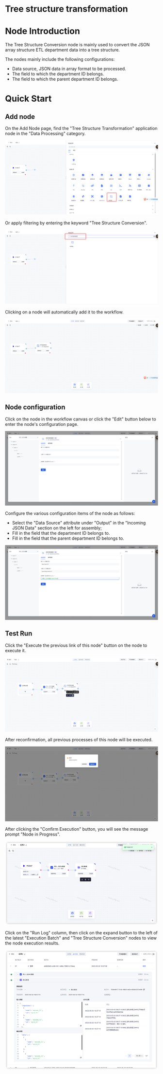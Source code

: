 # Tree structure transformation

# Node Introduction

The Tree Structure Conversion node is mainly used to convert the JSON array structure ETL department data into a tree structure.

The nodes mainly include the following configurations:

- Data source, JSON data in array format to be processed.
- The field to which the department ID belongs.
- The field to which the parent department ID belongs.

# Quick Start

## Add node

On the Add Node page, find the "Tree Structure Transformation" application node in the "Data Processing" category.

![](../static/Ty69bCYJ1olriHxVEYfcIVkfnLe.png)

Or apply filtering by entering the keyword "Tree Structure Conversion".

![](../static/A6rfbZ3NIoIVZzxUnvecPunsn3f.png)

Clicking on a node will automatically add it to the workflow.

![](../static/Fj6DbBvcto7GllxE5eUcgfwDnwe.png)


## Node configuration

Click on the node in the workflow canvas or click the "Edit" button below to enter the node's configuration page.

![](../static/ZvolbtkzXoRsWOxPxvUcpsrSnEV.png)

Configure the various configuration items of the node as follows:

- Select the "Data Source" attribute under "Output" in the "Incoming JSON Data" section on the left for assembly;
- Fill in the field that the department ID belongs to.
- Fill in the field that the parent department ID belongs to.

![](../static/RgOKbDGcgoHl3Uxdq4bcbvben4e.png)

## Test Run

Click the "Execute the previous link of this node" button on the node to execute it.

![](../static/F9KIbq4McoQrZAxen6GcE1CrnHb.png)

After reconfirmation, all previous processes of this node will be executed.

![](../static/OWvSbizMIoSahux8zOGcmin4nlb.png)

After clicking the "Confirm Execution" button, you will see the message prompt "Node in Progress".

![](../static/M1uWbHCOqoRJuax7a1McADHCnCA.png)

Click on the "Run Log" column, then click on the expand button to the left of the latest "Execution Batch" and "Tree Structure Conversion" nodes to view the node execution results.

![](../static/PkVIb3kL6o3EuExKSbPcjD3xnke.png)

